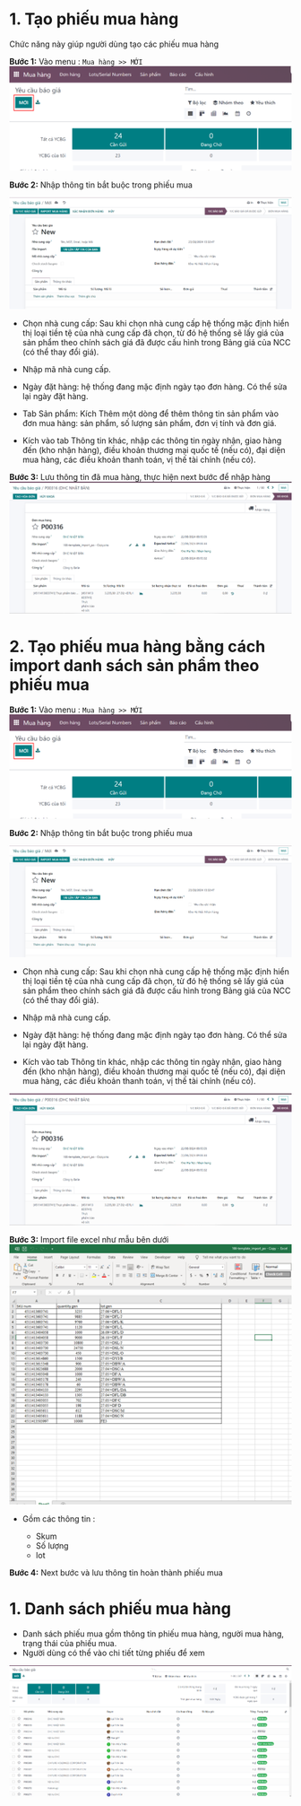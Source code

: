 # 1. Tạo phiếu mua hàng
Chức năng này giúp người dùng tạo các phiếu mua hàng

**Bước 1:** Vào menu : ```Mua hàng >> MỚI```
![alt text](image-9.png)

**Bước 2:**  Nhập thông tin bắt buộc trong phiếu mua 
 
![alt text](image-13.png)
+ Chọn nhà cung cấp: Sau khi chọn nhà cung cấp hệ thống mặc định hiển thị loại tiền tệ của nhà cung cấp đã chọn, từ đó hệ thống sẽ lấy giá của sản phẩm theo chính sách giá đã được cấu hình trong Bảng giá của NCC (có thể thay đổi giá).

+ Nhập mã nhà cung cấp.

+ Ngày đặt hàng: hệ thống đang mặc định ngày tạo đơn hàng. Có thể sửa lại ngày đặt hàng.

+ Tab Sản phẩm: Kích Thêm một dòng để thêm thông tin sản phẩm vào đơn mua hàng: sản phẩm, số lượng sản phẩm, đơn vị tính và đơn giá.

+ Kích vào tab Thông tin khác, nhập các thông tin ngày nhận, giao hàng đến (kho nhận hàng), điều khoản thương mại quốc tế (nếu có), đại diện mua hàng, các điều khoản thanh toán, vị thế tài chính (nếu có).

**Bước 3:** Lưu thông tin đã mua hàng, thực hiện next bước để nhập hàng
![alt text](image-11.png)

# 2. Tạo phiếu mua hàng bằng cách import danh sách sản phẩm theo phiếu mua

**Bước 1:** Vào menu : ```Mua hàng >> MỚI```
![alt text](image-9.png)

**Bước 2:** Nhập thông tin bắt buộc trong phiếu mua 
 
![alt text](image-13.png)
+ Chọn nhà cung cấp: Sau khi chọn nhà cung cấp hệ thống mặc định hiển thị loại tiền tệ của nhà cung cấp đã chọn, từ đó hệ thống sẽ lấy giá của sản phẩm theo chính sách giá đã được cấu hình trong Bảng giá của NCC (có thể thay đổi giá).

+ Nhập mã nhà cung cấp.

+ Ngày đặt hàng: hệ thống đang mặc định ngày tạo đơn hàng. Có thể sửa lại ngày đặt hàng.

+ Kích vào tab Thông tin khác, nhập các thông tin ngày nhận, giao hàng đến (kho nhận hàng), điều khoản thương mại quốc tế (nếu có), đại diện mua hàng, các điều khoản thanh toán, vị thế tài chính (nếu có).

![alt text](image-11.png)

**Bước 3:** Import file excel như mẫu bên dưới
![alt text](image-12.png)
+ Gồm các thông tin :

    + Skum
    + Số lượng
    + lot

**Bước 4:** Next bước và lưu thông tin hoàn thành phiếu mua

# 1. Danh sách phiếu mua hàng
+ Danh sách phiếu mua gồm thông tin phiếu mua hàng, người mua hàng, trạng thái của phiếu mua.
+ Người dùng có thể vào chi tiết từng phiếu để xem 

![alt text](image-14.png)
